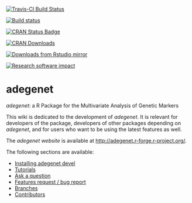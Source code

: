 [![Travis-CI Build Status](https://travis-ci.org/thibautjombart/adegenet.png?branch=master)](https://travis-ci.org/thibautjombart/adegenet)

[![Build status](https://ci.appveyor.com/api/projects/status/l7a9k1saqnshakk9/branch/master?svg=true)](https://ci.appveyor.com/project/thibautjombart/adegenet/branch/master)

[![CRAN Status Badge](http://www.r-pkg.org/badges/version/adegenet)](https://cran.r-project.org/package=adegenet)

[![CRAN Downloads](https://cranlogs.r-pkg.org/badges/adegenet)](https://cran.r-project.org/package=adegenet)

[![Downloads from Rstudio mirror](https://cranlogs.r-pkg.org/badges/grand-total/adegenet)](http://www.r-pkg.org/pkg/adegenet)

[![Research software impact](http://depsy.org/api/package/cran/adegenet/badge.svg)](http://depsy.org/package/r/adegenet)

adegenet
========
*adegenet*: a R Package for the Multivariate Analysis of Genetic Markers

This wiki is dedicated to the development of *adegenet*.
It is relevant for developers of the package, developers of other packages depending on *adegenet*, and for users who want to be using the latest features as well.

The *adegenet website* is available at http://adegenet.r-forge.r-project.org/.

The following sections are available:
- [Installing adegenet devel](https://github.com/thibautjombart/adegenet/wiki/Installing-adegenet-devel)
- [Tutorials](https://github.com/thibautjombart/adegenet/wiki/Tutorials)
- [Ask a question](https://github.com/thibautjombart/adegenet/wiki/Questions)
- [Features request / bug report](https://github.com/thibautjombart/adegenet/issues)
- [Branches](https://github.com/thibautjombart/adegenet/wiki/Branches)
- [Contributors](https://github.com/thibautjombart/adegenet/wiki/Contributors)

